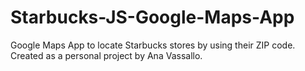 # Starbucks-JS-Google-Maps-App
Google Maps App to locate Starbucks stores by using their ZIP code.
Created as a personal project by Ana Vassallo.
